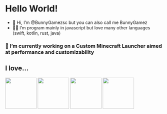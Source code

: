 # Hello World!

- 👋 Hi, I’m @BunnyGamezsc but you can also call me BunnyGamez
- 🧑‍💻 I’m program mainly in javascript but love many other languages (swift, kotlin, rust, java)
### 🌱 I’m currently working on a Custom Minecraft Launcher aimed at performance and customizability 

## I love...
<img height="100px" src="https://github.com/BunnyGamezsc/BunnyGamezsc/assets/146652788/563fbc89-4175-45c7-8ec1-f1a50e0a3765"><img/>
<img height="100px" src="https://github.com/BunnyGamezsc/BunnyGamezsc/assets/146652788/cd24fa9e-3f75-410a-9516-39ca7ecce9b4"><img/>
<img height="100px" src="https://github.com/BunnyGamezsc/BunnyGamezsc/assets/146652788/356a1f96-d592-484f-996c-523199e10e29"><img/>
<img height="100px" src="https://github.com/BunnyGamezsc/BunnyGamezsc/assets/146652788/e416adc7-d9e3-4af0-80af-002b82531d98"><img/>

<!---
BunnyGamezsc/BunnyGamezsc is a ✨ special ✨ repository because its `README.md` (this file) appears on your GitHub profile.
You can click the Preview link to take a look at your changes.
--->
